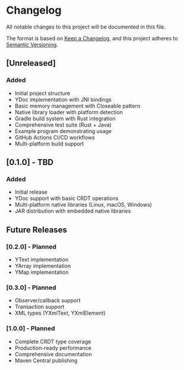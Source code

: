 # Changelog

All notable changes to this project will be documented in this file.

The format is based on [Keep a Changelog](https://keepachangelog.com/en/1.0.0/),
and this project adheres to [Semantic Versioning](https://semver.org/spec/v2.0.0.html).

## [Unreleased]

### Added
- Initial project structure
- YDoc implementation with JNI bindings
- Basic memory management with Closeable pattern
- Native library loader with platform detection
- Gradle build system with Rust integration
- Comprehensive test suite (Rust + Java)
- Example program demonstrating usage
- GitHub Actions CI/CD workflows
- Multi-platform build support

## [0.1.0] - TBD

### Added
- Initial release
- YDoc support with basic CRDT operations
- Multi-platform native libraries (Linux, macOS, Windows)
- JAR distribution with embedded native libraries

## Future Releases

### [0.2.0] - Planned
- YText implementation
- YArray implementation
- YMap implementation

### [0.3.0] - Planned
- Observer/callback support
- Transaction support
- XML types (YXmlText, YXmlElement)

### [1.0.0] - Planned
- Complete CRDT type coverage
- Production-ready performance
- Comprehensive documentation
- Maven Central publishing
